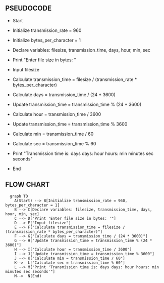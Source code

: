 ## PSEUDOCODE

 * Start

 * Initialize transmission_rate = 960

 * Initialize bytes_per_character = 1

 * Declare variables: filesize, transmission_time, days, hour, min, sec

 * Print "Enter file size in bytes: "

 * Input filesize

 * Calculate transmission_time = filesize / (transmission_rate * bytes_per_character)

 * Calculate days = transmission_time / (24 * 3600)

 * Update transmission_time = transmission_time % (24 * 3600)

 * Calculate hour = transmission_time / 3600

 * Update transmission_time = transmission_time % 3600

 * Calculate min = transmission_time / 60

 * Calculate sec = transmission_time % 60

 * Print "Transmission time is: days days: hour hours: min minutes sec seconds"
   
 * End

## FLOW CHART
```mermaid
  graph TD
    A(Start) --> B[Initialize transmission_rate = 960, bytes_per_character = 1]
    B --> C[Declare variables: filesize, transmission_time, days, hour, min, sec]
    C --> D["Print 'Enter file size in bytes: '"]
    D --> E["Input filesize"]
    E --> F["Calculate transmission_time = filesize / (transmission_rate * bytes_per_character)"]
    F --> G["Calculate days = transmission_time / (24 * 3600)"]
    G --> H["Update transmission_time = transmission_time % (24 * 3600)"]
    H --> I["Calculate hour = transmission_time / 3600"]
    I --> J["Update transmission_time = transmission_time % 3600"]
    J --> K["Calculate min = transmission_time / 60"]
    K-->  L["Calculate sec = transmission_time % 60"]
    L --> M["Print 'Transmission time is: days days: hour hours: min minutes sec seconds'"]
    M-->  N(End)
